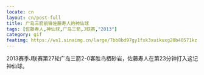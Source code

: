 ```yaml
---
locate: cn
layout: cn/post-full
title: 广岛三箭前锋佐藤寿人的神仙球
tags: [佐藤寿人,神仙球,广岛三箭,J联赛,"2013"]
category: gif
featimg: https://ws1.sinaimg.cn/large/7bb8bd97gy1fxk3xuikuxg20b40571kz.gif
---
```


2013赛季J联赛第27轮广岛三箭2-0客胜鸟栖砂岩，佐藤寿人在第23分钟打入这记神仙球。
